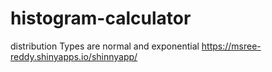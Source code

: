 # histogram-calculator
distribution Types are normal and exponential 
https://msree-reddy.shinyapps.io/shinnyapp/
